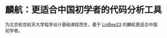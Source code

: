 # 麟航：更适合中国初学者的代码分析工具

为北京航空航天大学程序设计基础课程而生，基于 [LinBee23](https://github.com/Linter-for-Beginners/linter-for-beginners/tree/main/LFB/LinBee/LinBee23) 的麟航更适合中国初学者。


